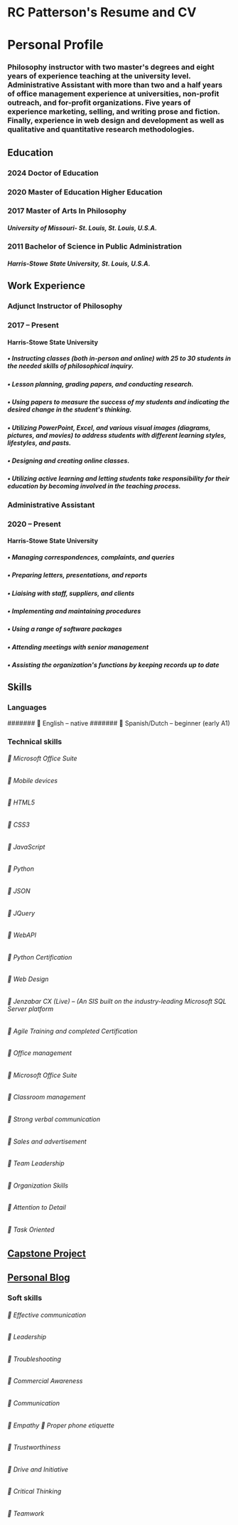 # RC Patterson's Resume and CV

# Personal Profile
### Philosophy instructor with two master's degrees and eight years of experience teaching at the university level. Administrative Assistant with more than two and a half years of office management experience at universities, non-profit outreach, and for-profit organizations. Five years of experience marketing, selling, and writing prose and fiction. Finally, experience in web design and development as well as qualitative and quantitative research methodologies. 

## Education  
### 2024 Doctor of Education	
### 2020 	Master of Education Higher Education	 
### 2017	Master of Arts In Philosophy
##### University of Missouri- St. Louis, St. Louis, U.S.A. 

### 2011	Bachelor of Science in Public Administration
##### Harris-Stowe State University, St. Louis, U.S.A. 


## Work Experience  

### Adjunct Instructor of Philosophy
### 2017 –  Present 	
#### Harris-Stowe State University	
##### •	Instructing classes (both in-person and online) with 25 to 30 students in the needed skills of philosophical inquiry. 
##### •	Lesson planning, grading papers, and conducting research.
##### •	Using papers to measure the success of my students and indicating the desired change in the student's thinking.
##### •	Utilizing PowerPoint, Excel, and various visual images (diagrams, pictures, and movies) to address students with different learning styles, lifestyles, and pasts.
##### •	Designing and creating online classes. 
##### •	Utilizing active learning and letting students take responsibility for their education by becoming involved in the teaching process.


### Administrative Assistant
### 2020 –  Present 	
#### Harris-Stowe State University  	 
##### •	Managing correspondences, complaints, and queries
##### •	Preparing letters, presentations, and reports
##### •	Liaising with staff, suppliers, and clients
##### •	Implementing and maintaining procedures
##### •	Using a range of software packages
##### •	Attending meetings with senior management
##### •	Assisting the organization's functions by keeping records up to date


## Skills
### Languages
####### 	English – native
####### 	Spanish/Dutch –  beginner (early A1)
 
### Technical skills	
###### 	Microsoft Office Suite
###### 	Mobile devices 
###### 	HTML5 
###### 	CSS3 
###### 	JavaScript 
###### 	Python
###### 	JSON 
###### 	JQuery 
###### 	WebAPI
###### 	Python Certification
###### 	Web Design
###### 	Jenzabar CX (Live) – (An SIS built on the industry-leading Microsoft SQL Server platform
###### 	Agile Training and completed Certification
###### 	Office management
###### 	Microsoft Office Suite
###### 	Classroom management 
###### 	Strong verbal communication 
###### 	Sales and advertisement 
###### 	Team Leadership 
###### 	Organization Skills
###### 	Attention to Detail 
###### 	Task Oriented	
 
## [Capstone Project](https://openmics-in-st-louis-city.netlify.app/#)
## [Personal Blog]([https://patteso1849.wordpress.com/about/)

### Soft skills	
###### 	Effective communication
###### 	Leadership
###### 	Troubleshooting
###### 	Commercial Awareness
###### 	Communication
###### 	Empathy		Proper phone etiquette
###### 	Trustworthiness
###### 	Drive and Initiative
###### 	Critical Thinking
###### 	Teamwork

